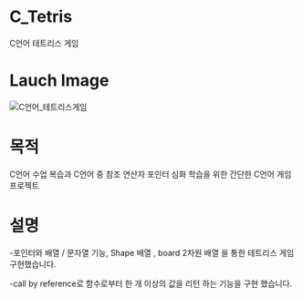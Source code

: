# C_Tetris
 C언어 테트리스 게임

# Lauch Image
![C언어_테트리스게임](https://github.com/HyeonHoo/C_Tetris/assets/69030306/80565233-febe-452d-a4bf-7edb38bee153)

# 목적	
C언어 수업 복습과 C언어 중 참조 연산자 포인터 심화 학습을 위한 간단한 C언어 게임 프로젝트

# 설명	
-포인터와 배열 / 문자열 기능, Shape 배열 , board 2차원 배열 을 통한 테트리스 게임 구현했습니다.
<p>
-call by reference로 함수로부터 한 개 이상의 값을 리턴 하는 기능을 구현 했습니다.

